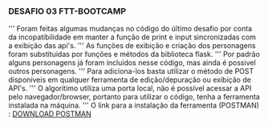 ### DESAFIO 03 FTT-BOOTCAMP
'''
Foram feitas algumas mudanças no código do último desafio por conta da incopatibilidade em manter a função de print e input sincronizadas com a exibição das api's.
'''
As funções de exibição e criação dos personagens foram substituidas por funções e métodos da biblioteca flask.
'''
Por padrão alguns personagens já foram incluidos nesse código, mas ainda é possivel outros personagens.
'''
Para adiciona-los basta utilizar o método de POST disponíveis em qualquer ferramenta de edição/depuração ou exibição de API's.
'''
O algoritimo utiliza uma porta local, não é possível acessar a API pelo navegador/browser, portanto para utilizar o código, tenha a ferramenta instalada na máquina.
'''
O link para a instalação da ferramenta (POSTMAN) : [DOWNLOAD POSTMAN](https://www.postman.com/downloads/)

